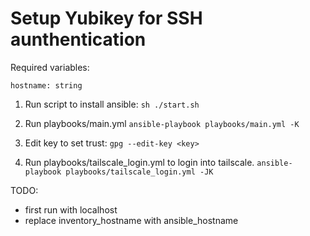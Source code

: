 # Setup Yubikey for SSH aunthentication

Required variables:

    hostname: string

1. Run script to install ansible:
    `sh ./start.sh`

2. Run playbooks/main.yml
    `ansible-playbook playbooks/main.yml -K`

3. Edit key to set trust:
    `gpg --edit-key <key>`

4. Run playbooks/tailscale_login.yml to login into tailscale.
    `ansible-playbook playbooks/tailscale_login.yml -JK`

TODO:

- first run with localhost
- replace inventory_hostname with ansible_hostname 
